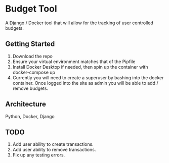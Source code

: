 # Budget Tool
A Django / Docker tool that will allow for the tracking of user controlled budgets.

## Getting Started
1. Download the repo
1. Ensure your virtual environment matches that of the Pipfile
1. Install Docker Desktop if needed, then spin up the container with docker-compose up
1. Currently you will need to create a superuser by bashing into the docker container. Once logged into the site as admin you will be able to add / remove budgets. 

## Architecture
Python, Docker, Django

## TODO
1. Add user ability to create transactions.
1. Add user ability to remove transactions.
1. Fix up any testing errors.
